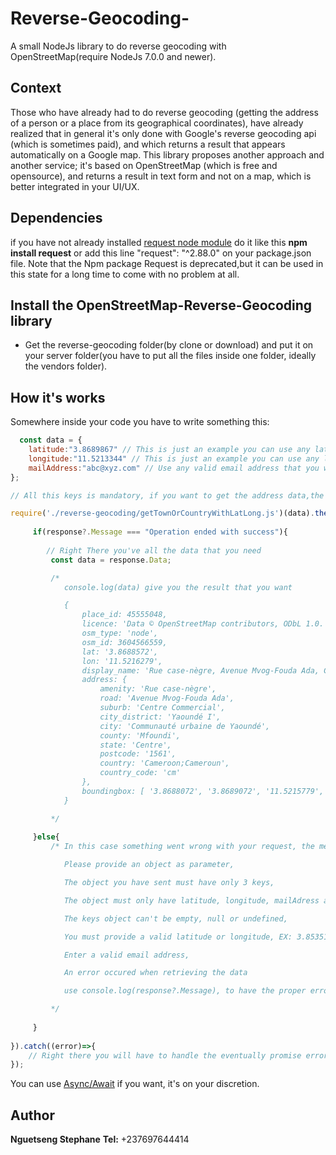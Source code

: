 # Reverse-Geocoding-
A small NodeJs library to do reverse geocoding with OpenStreetMap(require NodeJs 7.0.0 and newer).

## Context
Those who have already had to do reverse geocoding (getting the address of a person or a place from its geographical coordinates), have already realized that in general it's only done with Google's reverse geocoding api (which is sometimes paid), and which returns a result that appears automatically on a Google map.
This library proposes another approach and another service; it's based on OpenStreetMap (which is free and opensource), and returns a result in text form and not on a map, which is better integrated in your UI/UX.

## Dependencies
if you have not already installed [request node module](https://www.npmjs.com/package/request) do it like this <strong>npm install request</strong> or add this line "request": "^2.88.0" on your package.json file.
Note that the Npm package Request is deprecated,but it can be used in this state for a long time to come with no problem at all.

## Install the OpenStreetMap-Reverse-Geocoding library
* Get the reverse-geocoding folder(by clone or download) and put it on your server folder(you have to put all the files inside one folder, ideally the vendors folder).


## How it's works
Somewhere inside your code you have to write something this:

```Javascript
  const data = {
    latitude:"3.8689867" // This is just an example you can use any latitude that you want, you can take it from a GPS for example,
    longitude:"11.5213344" // This is just an example you can use any longitude that you want, you can take it from a GPS for example,
    mailAddress:"abc@xyz.com" // Use any valid email address that you want
};

// All this keys is mandatory, if you want to get the address data,the email address is used to prevent misuse of the OpenStreetMap servers.

require('./reverse-geocoding/getTownOrCountryWithLatLong.js')(data).then((response)=>{
    
     if(response?.Message === "Operation ended with success"){
         
        // Right There you've all the data that you need
         const data = response.Data;

         /*
            console.log(data) give you the result that you want

            {
                place_id: 45555048,
                licence: 'Data © OpenStreetMap contributors, ODbL 1.0. https://osm.org/copyright',
                osm_type: 'node',
                osm_id: 3604566559,
                lat: '3.8688572',
                lon: '11.5216279',
                display_name: 'Rue case-nègre, Avenue Mvog-Fouda Ada, Centre Commercial, Yaoundé I, Communauté urbaine de Yaoundé, Mfoundi, Centre, 1561, Cameroon;Cameroun',
                address: {
                    amenity: 'Rue case-nègre',
                    road: 'Avenue Mvog-Fouda Ada',
                    suburb: 'Centre Commercial',
                    city_district: 'Yaoundé I',
                    city: 'Communauté urbaine de Yaoundé',
                    county: 'Mfoundi',
                    state: 'Centre',
                    postcode: '1561',
                    country: 'Cameroon;Cameroun',
                    country_code: 'cm'
                },
                boundingbox: [ '3.8688072', '3.8689072', '11.5215779', '11.5216779' ]
            }

         */
     
     }else{
         /* In this case something went wrong with your request, the message error can be one of the following messages

            Please provide an object as parameter,

            The object you have sent must have only 3 keys,

            The object must only have latitude, longitude, mailAdress as keys,

            The keys object can't be empty, null or undefined,

            You must provide a valid latitude or longitude, EX: 3.8535168000000004, 10.5146752,

            Enter a valid email address,

            An error occured when retrieving the data

            use console.log(response?.Message), to have the proper error message and handle it

         */
         
     }
    
}).catch((error)=>{
    // Right there you will have to handle the eventually promise error
});

```

You can use [Async/Await](https://javascript.info/async-await) if you want, it's on your discretion.

## Author
<strong>Nguetseng Stephane</strong>
<strong>Tel:</strong> +237697644414
